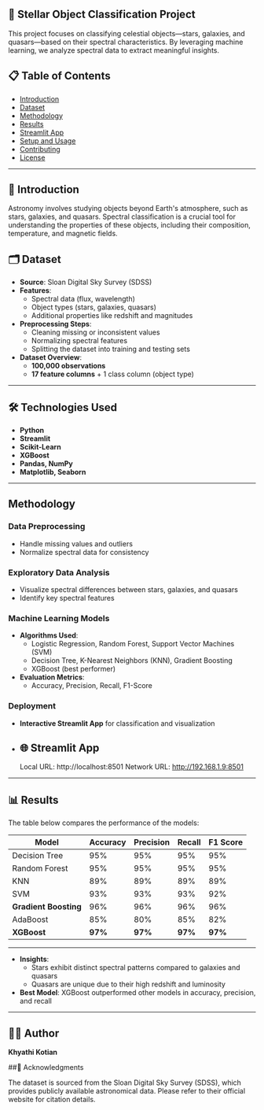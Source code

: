 ## 🌌 Stellar Object Classification Project


This project focuses on classifying celestial objects—stars, galaxies, and quasars—based on their spectral characteristics. By leveraging machine learning, we analyze spectral data to extract meaningful insights.

## 📋 Table of Contents

- [Introduction](#introduction)
- [Dataset](#dataset)
- [Methodology](#methodology)
- [Results](#results)
- [Streamlit App](#streamlit-app)
- [Setup and Usage](#setup-and-usage)
- [Contributing](#contributing)
- [License](#license)

---

## 🌠 Introduction

Astronomy involves studying objects beyond Earth's atmosphere, such as stars, galaxies, and quasars. Spectral classification is a crucial tool for understanding the properties of these objects, including their composition, temperature, and magnetic fields. 


## 🗂 Dataset

- **Source**: Sloan Digital Sky Survey (SDSS)  
- **Features**:
  - Spectral data (flux, wavelength)
  - Object types (stars, galaxies, quasars)
  - Additional properties like redshift and magnitudes  
- **Preprocessing Steps**:
  - Cleaning missing or inconsistent values
  - Normalizing spectral features
  - Splitting the dataset into training and testing sets  
- **Dataset Overview**:
  - **100,000 observations**
  - **17 feature columns** + 1 class column (object type)

---
🛠️ Technologies Used
---------------------

-   **Python**
-   **Streamlit**
-   **Scikit-Learn**
-   **XGBoost**
-   **Pandas, NumPy**
-   **Matplotlib, Seaborn**

* * * * *


## Methodology

### Data Preprocessing
- Handle missing values and outliers
- Normalize spectral data for consistency

### Exploratory Data Analysis
- Visualize spectral differences between stars, galaxies, and quasars
- Identify key spectral features

### Machine Learning Models
- **Algorithms Used**: 
  - Logistic Regression, Random Forest, Support Vector Machines (SVM)
  - Decision Tree, K-Nearest Neighbors (KNN), Gradient Boosting
  - XGBoost (best performer)
- **Evaluation Metrics**: 
  - Accuracy, Precision, Recall, F1-Score

### Deployment
- **Interactive Streamlit App** for classification and visualization
- ## 🌐 Streamlit App
  Local URL: http://localhost:8501
  Network URL: http://192.168.1.9:8501

---

## 📊 Results


The table below compares the performance of the models:

| Model | Accuracy | Precision | Recall |F1 Score |
| --- | --- | --- | --- | --- |
| Decision Tree | 95% | 95% | 95% | 95% |
| Random Forest | 95% | 95% | 95% | 95% |
| KNN | 89% | 89% | 89% | 89% |
| SVM | 93% | 93% | 93% | 92% |
| **Gradient Boosting** | 96% | 96% | 96% | 96% |
| AdaBoost | 85% | 80% | 85% | 82% |
| **XGBoost** | **97%** | **97%** | **97%** | **97%** |

* * * * *

- **Insights**:
  - Stars exhibit distinct spectral patterns compared to galaxies and quasars
  - Quasars are unique due to their high redshift and luminosity
- **Best Model**: XGBoost outperformed other models in accuracy, precision, and recall

---
👩‍💻 Author
------------

**Khyathi Kotian**

##🌌 Acknowledgments

The dataset is sourced from the Sloan Digital Sky Survey (SDSS), which provides publicly available astronomical data. Please refer to their official website for citation details.
